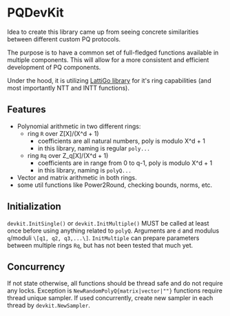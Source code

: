 # PQDevKit

Idea to create this library came up from seeing concrete similarities between different custom PQ protocols.

The purpose is to have a common set of full-fledged functions available in multiple components. This will allow for a more consistent and efficient development of PQ components.

Under the hood, it is utilizing [LattiGo library](https://github.com/tuneinsight/lattigo) for it's ring capabilities (and most importantly NTT and INTT functions).

## Features

- Polynomial arithmetic in two different rings:
    - ring `R` over Z[X]/(X^d + 1)
        - coefficients are all natural numbers, poly is modulo X^d + 1
        - in this library, naming is regular `poly...`
    - ring `Rq` over Z_q[X]/(X^d + 1)
        - coefficients are in range from 0 to q-1, poly is modulo X^d + 1
        - in this library, naming is `polyQ...`
- Vector and matrix arithmetic in both rings.
- some util functions like Power2Round, checking bounds, norms, etc.

## Initialization

`devkit.InitSingle()` or `devkit.InitMultiple()` MUST be called at least once before using anything related to `polyQ`. Arguments are `d` and modulus `q`/moduli `\[q1, q2, q3,...\]`. `InitMultiple` can prepare parameters between multiple rings `Rq`, but has not been tested that much yet.

## Concurrency

If not state otherwise, all functions should be thread safe and do not require any locks. Exception is `NewRandomPolyQ{matrix|vector|""}` functions require thread unique sampler. If used concurrently, create new sampler in each thread by `devkit.NewSampler`.

